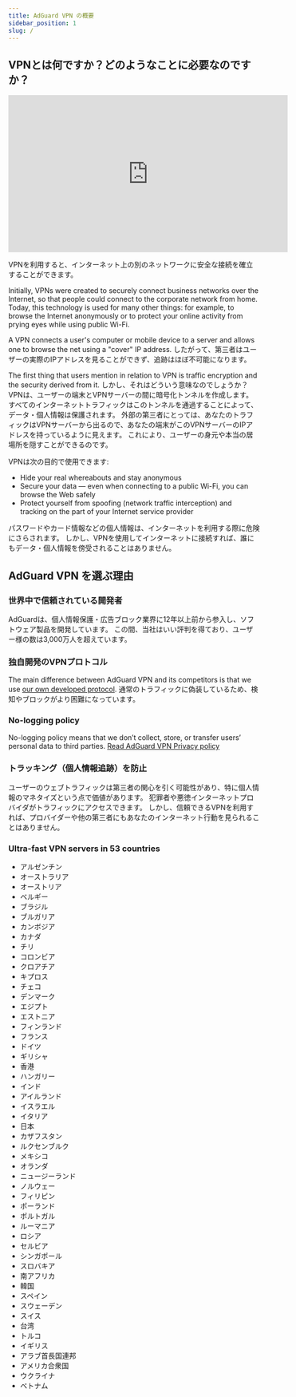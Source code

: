 ```yaml
---
title: AdGuard VPN の概要
sidebar_position: 1
slug: /
---
```


## VPNとは何ですか？どのようなことに必要なのですか？

<iframe width="560" height="315" src="https://www.youtube-nocookie.com/embed/7149L3xPmSE" title="YouTube video player" frameborder="0" allow="accelerometer; autoplay; clipboard-write; encrypted-media; gyroscope; picture-in-picture" allowfullscreen></iframe>

VPNを利用すると、インターネット上の別のネットワークに安全な接続を確立することができます。

Initially, VPNs were created to securely connect business networks over the Internet, so that people could connect to the corporate network from home. Today, this technology is used for many other things: for example, to browse the Internet anonymously or to protect your online activity from prying eyes while using public Wi-Fi.

A VPN connects a user's computer or mobile device to a server and allows one to browse the net using a "cover" IP address. したがって、第三者はユーザーの実際のIPアドレスを見ることができず、追跡はほぼ不可能になります。

The first thing that users mention in relation to VPN is traffic encryption and the security derived from it. しかし、それはどういう意味なのでしょうか？ VPNは、ユーザーの端末とVPNサーバーの間に暗号化トンネルを作成します。 すべてのインターネットトラフィックはこのトンネルを通過することによって、データ・個人情報は保護されます。 外部の第三者にとっては、あなたのトラフィックはVPNサーバーから出るので、あなたの端末がこのVPNサーバーのIPアドレスを持っているように見えます。 これにより、ユーザーの身元や本当の居場所を隠すことができるのです。

VPNは次の目的で使用できます:

- Hide your real whereabouts and stay anonymous
- Secure your data — even when connecting to a public Wi-Fi, you can browse the Web safely
- Protect yourself from spoofing (network traffic interception) and tracking on the part of your Internet service provider

パスワードやカード情報などの個人情報は、インターネットを利用する際に危険にさらされます。 しかし、VPNを使用してインターネットに接続すれば、誰にもデータ・個人情報を傍受されることはありません。

## AdGuard VPN を選ぶ理由

### 世界中で信頼されている開発者

AdGuardは、個人情報保護・広告ブロック業界に12年以上前から参入し、ソフトウェア製品を開発しています。 この間、当社はいい評判を得ており、ユーザー様の数は3,000万人を超えています。

### 独自開発のVPNプロトコル

The main difference between AdGuard VPN and its competitors is that we use [our own developed protocol](/general/adguard-vpn-protocol). 通常のトラフィックに偽装しているため、検知やブロックがより困難になっています。

### No-logging policy

No-logging policy means that we don’t collect, store, or transfer users’ personal data to third parties. [Read AdGuard VPN Privacy policy](https://adguard-vpn.com/privacy.html)

### トラッキング（個人情報追跡）を防止

ユーザーのウェブトラフィックは第三者の関心を引く可能性があり、特に個人情報のマネタイズという点で価値があります。 犯罪者や悪徳インターネットプロバイダがトラフィックにアクセスできます。 しかし、信頼できるVPNを利用すれば、プロバイダーや他の第三者にもあなたのインターネット行動を見られることはありません。

### Ultra-fast VPN servers in 53 countries

- アルゼンチン
- オーストラリア
- オーストリア
- ベルギー
- ブラジル
- ブルガリア
- カンボジア
- カナダ
- チリ
- コロンビア
- クロアチア
- キプロス
- チェコ
- デンマーク
- エジプト
- エストニア
- フィンランド
- フランス
- ドイツ
- ギリシャ
- 香港
- ハンガリー
- インド
- アイルランド
- イスラエル
- イタリア
- 日本
- カザフスタン
- ルクセンブルク
- メキシコ
- オランダ
- ニュージーランド
- ノルウェー
- フィリピン
- ポーランド
- ポルトガル
- ルーマニア
- ロシア
- セルビア
- シンガポール
- スロバキア
- 南アフリカ
- 韓国
- スペイン
- スウェーデン
- スイス
- 台湾
- トルコ
- イギリス
- アラブ首長国連邦
- アメリカ合衆国
- ウクライナ
- ベトナム
